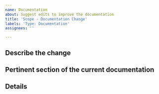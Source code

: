 ```yaml
---
name: Documentation
about: Suggest edits to improve the documentation
title: 'Scope - Documentation Change'
labels: 'Type: Documentation'
assignees: ''

---
```


## Describe the change

<!-- A clear and concise description of what the documentation change is. -->

## Pertinent section of the current documentation

<!--Copy the link to the relevant section here -->
<!-- Choose the most specific section / lowest-level heading to which your suggested change would apply -->

## Details

<!-- Provide a clear and concise description of the expected changes -->

<!-- If you're suggestiong a very specific change, feel free to directly submit a pull request. -->

